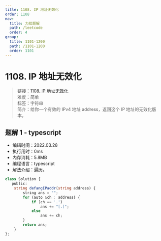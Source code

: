 ```yaml
---
title: 1108. IP 地址无效化
order: 1108
nav:
  title: 力扣题解
  path: /leetcode
  order: 4
group:
  title: 1101-1200
  path: /1101-1200
  order: 1101
---
```


# 1108. IP 地址无效化

> 链接：[1108. IP 地址无效化](https://leetcode-cn.com/problems/defanging-an-ip-address/)  
> 难度：简单  
> 标签：字符串  
> 简介：给你一个有效的 IPv4 地址 address，返回这个 IP 地址的无效化版本。

## 题解 1 - typescript

- 编辑时间：2022.03.28
- 执行用时：0ms
- 内存消耗：5.8MB
- 编程语言：typescript
- 解法介绍：遍历。

```typescript
class Solution {
   public:
    string defangIPaddr(string address) {
        string ans = "";
        for (auto &ch : address) {
            if (ch == '.')
                ans += "[.]";
            else
                ans += ch;
        }
        return ans;
    }
};
```
